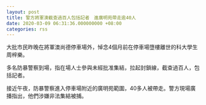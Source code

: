```yaml
---
layout: post
title: 警方將軍澳截查過百人包括記者　進廣明苑帶走逾40人
date: 2020-03-09 06:31:36.000000000 +08:00
categories: rss
---
```


大批市民昨晚在將軍澳尚德停車場外，悼念4個月前在停車場墮樓離世的科大學生周梓樂。

多名防暴警察到場，指在場人士參與未經批准集結，拉起封鎖線，截查過百人，包括記者。

接近午夜，防暴警察進入停車場附近的廣明苑範圍，40多人被帶走。警方現場廣播指出，他們涉嫌非法集結被捕。
